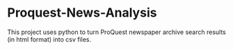 # Proquest-News-Analysis

This project uses python to turn ProQuest newspaper archive search results (in html format) into csv files. 
